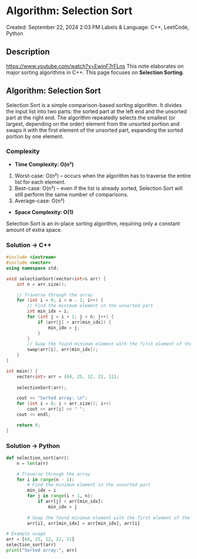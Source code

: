 # Algorithm: Selection Sort

Created: September 22, 2024 2:03 PM
Labels & Language: C++, LeetCode, Python

## Description

https://www.youtube.com/watch?v=EwjnF7rFLns
This note elaborates on major sorting algorithms in C++. This page focuses on **Selection Sorting**.

## Algorithm: Selection Sort

Selection Sort is a simple comparison-based sorting algorithm. It divides the input list into two parts: the sorted part at the left end and the unsorted part at the right end. The algorithm repeatedly selects the smallest (or largest, depending on the order) element from the unsorted portion and swaps it with the first element of the unsorted part, expanding the sorted portion by one element.

### Complexity

- **Time Complexity: O(n²)**
1. Worst-case: O(n²) – occurs when the algorithm has to traverse the entire list for each element.
2. Best-case: O(n²) – even if the list is already sorted, Selection Sort will still perform the same number of comparisons.
3. Average-case: O(n²)
- **Space Complexity: O(1)**

Selection Sort is an in-place sorting algorithm, requiring only a constant amount of extra space.

### Solution → C++

```cpp
#include <iostream>
#include <vector>
using namespace std;

void selectionSort(vector<int>& arr) {
    int n = arr.size();

    // Traverse through the array
    for (int i = 0; i < n - 1; i++) {
        // Find the minimum element in the unsorted part
        int min_idx = i;
        for (int j = i + 1; j < n; j++) {
            if (arr[j] < arr[min_idx]) {
                min_idx = j;
            }
        }
        // Swap the found minimum element with the first element of the unsorted part
        swap(arr[i], arr[min_idx]);
    }
}

int main() {
    vector<int> arr = {64, 25, 12, 22, 11};
    
    selectionSort(arr);

    cout << "Sorted array: \n";
    for (int i = 0; i < arr.size(); i++)
        cout << arr[i] << " ";
    cout << endl;

    return 0;
}

```

### Solution → Python

```python
def selection_sort(arr):
    n = len(arr)

    # Traverse through the array
    for i in range(n - 1):
        # Find the minimum element in the unsorted part
        min_idx = i
        for j in range(i + 1, n):
            if arr[j] < arr[min_idx]:
                min_idx = j
        
        # Swap the found minimum element with the first element of the unsorted part
        arr[i], arr[min_idx] = arr[min_idx], arr[i]

# Example usage
arr = [64, 25, 12, 22, 11]
selection_sort(arr)
print("Sorted array:", arr)

```